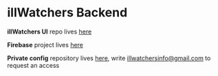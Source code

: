 
# illWatchers Backend


**illWatchers UI** repo lives [here](https://github.com/illWatchers/ill-watch-ui) 

**Firebase** project lives [here](https://console.firebase.google.com/u/1/project/illwatchers-32/database)

**Private config** repository lives [here](https://gitlab.com/illWatchers/config), write <illwatchersinfo@gmail.com> to request an access
